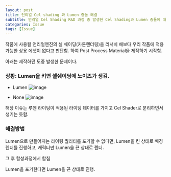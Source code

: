 ```yaml
---
layout: post
title: 언리얼 Cel shading 과 Lumen 충돌 해결
subtitle: 언리얼 Cel Shading R&D 과정 중 발생한 Cel Shading과 Lumen 충돌에 대한 고민
categories: Issue
tags: [Issue]
---
```


작품에 사용될 언리얼엔진의 셀 쉐이딩(카툰렌더링)을 리서치 해보다 우리 작품에 적용가능한 상용 에셋이 없다고 판단함.
하여 Post Process Material을 제작하기 시작함.

아래는 제작하던 도중 발생한 문제이다.

### 상황: Lumen을 키면 셀쉐이딩에 노이즈가 생김.
- Lumen
![image](https://github.com/OvenTD/OvenTD.github.io/assets/155340997/7816d644-81de-43da-b6e9-e0df926331d6)

- None
![image](https://github.com/OvenTD/OvenTD.github.io/assets/155340997/54b98905-3fe6-4036-8b4a-116643f99767)

해당 이슈는 루멘 라이팅이 적용된 라이팅 데이터를 가지고 Cel Shader로 분리하면서 생기는 듯함.

### 해결방법

Lumen으로 만들어지는 라이팅 퀄리티를 포기할 수 없다면, Lumen을 킨 상태로 배경 렌더를 진행하고, 캐릭터만 Lumen을 끈 상태로 렌더.

그 후 합성과정에서 합침

Lumen을 포기한다면 Lumen을 끈 상태로 진행.
